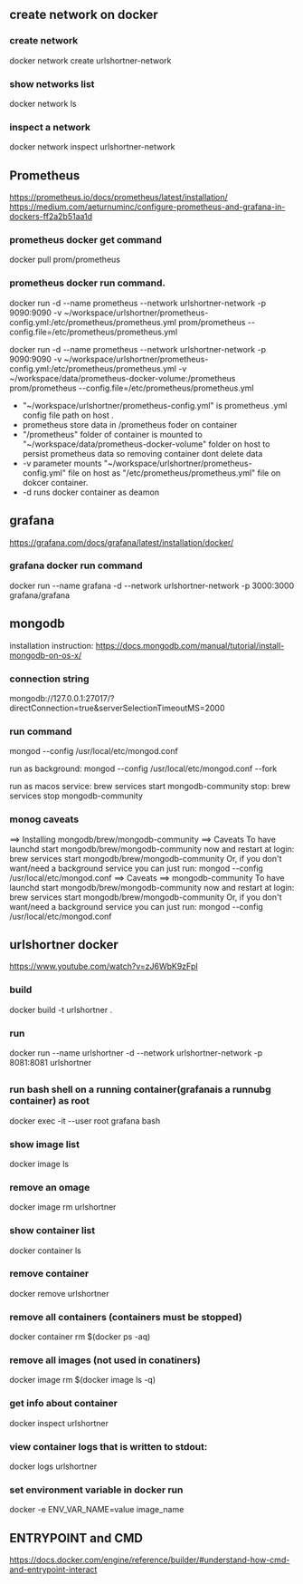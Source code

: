
## create network on docker

### create network
docker network create urlshortner-network
### show networks list
docker network ls
### inspect a network
docker network inspect urlshortner-network

## Prometheus
https://prometheus.io/docs/prometheus/latest/installation/
https://medium.com/aeturnuminc/configure-prometheus-and-grafana-in-dockers-ff2a2b51aa1d

### prometheus docker get command
docker pull prom/prometheus

### prometheus docker run command.

docker run -d --name prometheus --network urlshortner-network -p 9090:9090 -v ~/workspace/urlshortner/prometheus-config.yml:/etc/prometheus/prometheus.yml prom/prometheus --config.file=/etc/prometheus/prometheus.yml 

docker run -d --name prometheus --network urlshortner-network -p 9090:9090 -v ~/workspace/urlshortner/prometheus-config.yml:/etc/prometheus/prometheus.yml -v ~/workspace/data/prometheus-docker-volume:/prometheus prom/prometheus --config.file=/etc/prometheus/prometheus.yml

- "~/workspace/urlshortner/prometheus-config.yml" is prometheus .yml config file path on host .
- prometheus store data in /prometheus foder on container
- "/prometheus" folder of container is mounted to "~/workspace/data/prometheus-docker-volume" folder on host to persist prometheus data so removing container dont delete data
- -v parameter mounts "~/workspace/urlshortner/prometheus-config.yml" file on host as "/etc/prometheus/prometheus.yml" file on dokcer container.
- -d runs docker container as deamon

## grafana 
https://grafana.com/docs/grafana/latest/installation/docker/

### grafana docker run command
docker run --name grafana -d --network urlshortner-network -p 3000:3000 grafana/grafana

## mongodb

installation instruction:
https://docs.mongodb.com/manual/tutorial/install-mongodb-on-os-x/

### connection string
mongodb://127.0.0.1:27017/?directConnection=true&serverSelectionTimeoutMS=2000

### run command
mongod --config /usr/local/etc/mongod.conf

run as background:
mongod --config /usr/local/etc/mongod.conf --fork

run as macos service:
brew services start mongodb-community
stop:
brew services stop mongodb-community

### monog caveats
==> Installing mongodb/brew/mongodb-community
==> Caveats
To have launchd start mongodb/brew/mongodb-community now and restart at login:
  brew services start mongodb/brew/mongodb-community
Or, if you don't want/need a background service you can just run:
  mongod --config /usr/local/etc/mongod.conf
==> Caveats
==> mongodb-community
To have launchd start mongodb/brew/mongodb-community now and restart at login:
  brew services start mongodb/brew/mongodb-community
Or, if you don't want/need a background service you can just run:
  mongod --config /usr/local/etc/mongod.conf

## urlshortner docker
https://www.youtube.com/watch?v=zJ6WbK9zFpI

### build
docker build -t urlshortner .

### run 
docker run --name urlshortner -d --network urlshortner-network -p 8081:8081 urlshortner

## 
### run bash shell on a running container(grafanais a runnubg container) as root
docker exec -it --user root grafana bash

### show image list
docker image ls
### remove an omage
docker image rm urlshortner

### show container list
docker container ls
### remove container
docker remove urlshortner

### remove all containers (containers must be stopped)
docker container rm $(docker ps -aq)

### remove all images (not used in conatiners)
docker image rm $(docker image ls -q)

### get info about container
docker inspect urlshortner

### view container logs that is written to stdout:
docker logs urlshortner

### set environment variable in docker run
docker -e ENV_VAR_NAME=value image_name

## ENTRYPOINT and CMD
https://docs.docker.com/engine/reference/builder/#understand-how-cmd-and-entrypoint-interact




